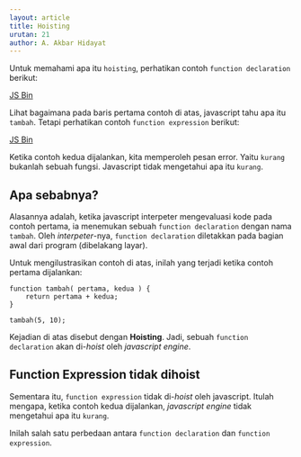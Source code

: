 ```yaml
---
layout: article
title: Hoisting
urutan: 21
author: A. Akbar Hidayat
---
```


Untuk memahami apa itu `hoisting`, perhatikan contoh `function declaration` berikut:

<a class="jsbin-embed" href="http://jsbin.com/iCAKole/1/embed?js,console">JS Bin</a><script src="http://static.jsbin.com/js/embed.js"></script>
    
Lihat bagaimana pada baris pertama contoh di atas, javascript tahu apa itu `tambah`. Tetapi perhatikan contoh `function expression` berikut:

<a class="jsbin-embed" href="http://jsbin.com/UNezUhU/1/embed?js,console">JS Bin</a><script src="http://static.jsbin.com/js/embed.js"></script>
    
Ketika contoh kedua dijalankan, kita memperoleh pesan error. Yaitu `kurang` bukanlah sebuah fungsi. Javascript tidak mengetahui apa itu `kurang`.

## Apa sebabnya?

Alasannya adalah, ketika javascript interpeter mengevaluasi kode pada contoh pertama, ia menemukan sebuah `function declaration` dengan nama `tambah`. Oleh *interpeter*-nya, `function declaration` diletakkan pada bagian awal dari program (dibelakang layar).

Untuk mengilustrasikan contoh di atas, inilah yang terjadi ketika contoh pertama dijalankan:

    function tambah( pertama, kedua ) {
        return pertama + kedua;
    }
    
    tambah(5, 10);
    
Kejadian di atas disebut dengan **Hoisting**. Jadi, sebuah `function declaration` akan di-*hoist* oleh *javascript engine*.

## Function Expression tidak dihoist

Sementara itu, `function expression` tidak di-*hoist* oleh javascript. Itulah mengapa, ketika contoh kedua dijalankan, *javascript engine* tidak mengetahui apa itu `kurang`.

Inilah salah satu perbedaan antara `function declaration` dan `function expression`.